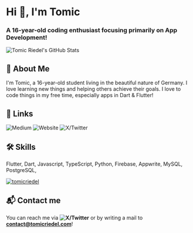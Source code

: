 # Hi 👋, I'm Tomic
### A 16-year-old coding enthusiast focusing primarily on App Development!

<img src="https://github-readme-stats.vercel.app/api?username=tomic-riedel&show_icons=true&locale=en" alt="Tomic Riedel's GitHub Stats" />

## 🚀 About Me

I'm Tomic, a 16-year-old student living in the beautiful nature of Germany. I love learning new things and helping others achieve their goals. I love to code things in my free time, especially apps in Dart & Flutter!

## 🔗 Links
![Medium](https://tomicriedel.medium.com)
![Website](https://tomicriedel.com)
![X/Twitter](https://twitter.com/tomicriedel)


## 🛠 Skills
Flutter, Dart, Javascript, TypeScript, Python, Firebase, Appwrite, MySQL, PostgreSQL,

<p align="left"> <a href="https://twitter.com/tomicriedel" target="blank"><img src="https://img.shields.io/twitter/follow/tomicriedel?logo=twitter&style=for-the-badge" alt="tomicriedel" /></a> </p>

## 📬 Contact me
You can reach me via **![X/Twitter](https://twitter.com/tomicriedel)** or by writing a mail to **contact@tomicriedel.com**!
